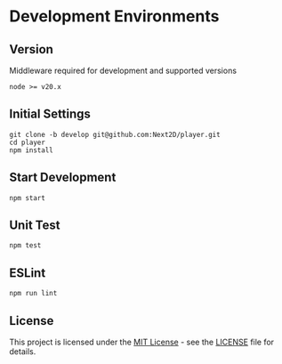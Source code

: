 # Development Environments

## Version 
Middleware required for development and supported versions
```
node >= v20.x
```

## Initial Settings
```
git clone -b develop git@github.com:Next2D/player.git
cd player
npm install
```

## Start Development
```
npm start
```

## Unit Test
```
npm test
```

## ESLint
```
npm run lint
```

## License
This project is licensed under the [MIT License](https://opensource.org/licenses/MIT) - see the [LICENSE](LICENSE) file for details.